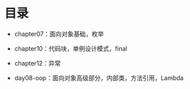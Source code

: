 # 目录

- chapter07：面向对象基础，枚举
- chapter10：代码块，单例设计模式，final
- chapter12：异常


- day08-oop：面向对象高级部分，内部类，方法引用，Lambda